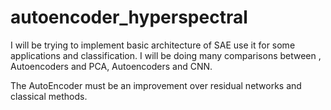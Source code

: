 # autoencoder_hyperspectral
I will be trying to implement basic architecture of SAE use it for some applications and classification.
I will be doing many comparisons between , Autoencoders and PCA, Autoencoders and CNN.

The AutoEncoder must be an improvement over residual networks and classical methods.
